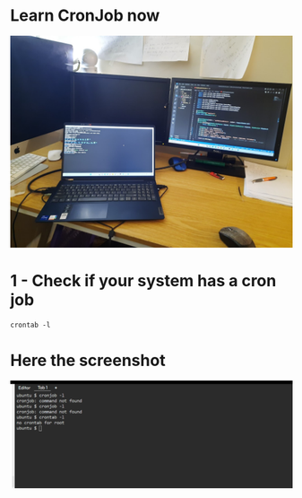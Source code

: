 # Learn CronJob now 
![Let code](https://github.com/Keita-enterprise/cronjob/blob/master/Cover.jpg)
# 1 - Check if your system has a cron job 
    crontab -l 
# Here the screenshot 
   ![Let code](https://github.com/Keita-enterprise/cronjob/blob/master/Screenshot%202023-06-19%20085501.png)
